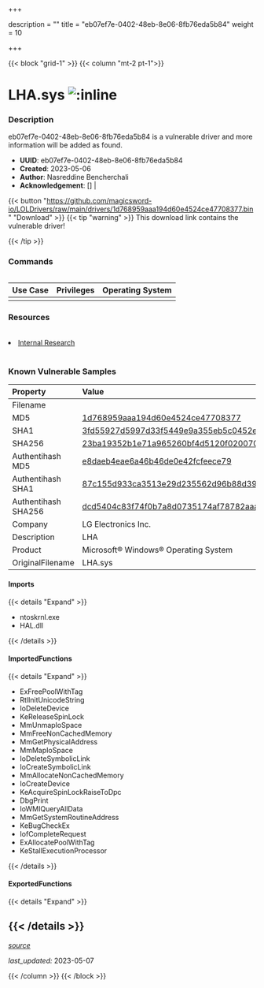 +++

description = ""
title = "eb07ef7e-0402-48eb-8e06-8fb76eda5b84"
weight = 10

+++


{{< block "grid-1" >}}
{{< column "mt-2 pt-1">}}


# LHA.sys ![:inline](/images/twitter_verified.png) 


### Description

eb07ef7e-0402-48eb-8e06-8fb76eda5b84 is a vulnerable driver and more information will be added as found.
- **UUID**: eb07ef7e-0402-48eb-8e06-8fb76eda5b84
- **Created**: 2023-05-06
- **Author**: Nasreddine Bencherchali
- **Acknowledgement**: [] | [](https://twitter.com/)

{{< button "https://github.com/magicsword-io/LOLDrivers/raw/main/drivers/1d768959aaa194d60e4524ce47708377.bin" "Download" >}}
{{< tip "warning" >}}
This download link contains the vulnerable driver!

{{< /tip >}}

### Commands

```

```

| Use Case | Privileges | Operating System | 
|:---- | ---- | ---- |
|  |  |  |

### Resources
<br>
<li><a href="Internal Research">Internal Research</a></li>
<br>

### Known Vulnerable Samples

| Property           | Value |
|:-------------------|:------|
| Filename           |  |
| MD5                | [1d768959aaa194d60e4524ce47708377](https://www.virustotal.com/gui/file/1d768959aaa194d60e4524ce47708377) |
| SHA1               | [3fd55927d5997d33f5449e9a355eb5c0452e0de3](https://www.virustotal.com/gui/file/3fd55927d5997d33f5449e9a355eb5c0452e0de3) |
| SHA256             | [23ba19352b1e71a965260bf4d5120f0200709ee8657ed381043bec9a938a1ade](https://www.virustotal.com/gui/file/23ba19352b1e71a965260bf4d5120f0200709ee8657ed381043bec9a938a1ade) |
| Authentihash MD5   | [e8daeb4eae6a46b46de0e42fcfeece79](https://www.virustotal.com/gui/search/authentihash%253Ae8daeb4eae6a46b46de0e42fcfeece79) |
| Authentihash SHA1  | [87c155d933ca3513e29d235562d96b88d3913cde](https://www.virustotal.com/gui/search/authentihash%253A87c155d933ca3513e29d235562d96b88d3913cde) |
| Authentihash SHA256| [dcd5404c83f74f0b7a8d0735174af78782aaa99d2b5b5b24f44c48b295a2ba31](https://www.virustotal.com/gui/search/authentihash%253Adcd5404c83f74f0b7a8d0735174af78782aaa99d2b5b5b24f44c48b295a2ba31) |
| Company           | LG Electronics Inc. |
| Description       | LHA |
| Product           | Microsoft® Windows® Operating System |
| OriginalFilename  | LHA.sys |


#### Imports
{{< details "Expand" >}}
* ntoskrnl.exe
* HAL.dll

{{< /details >}}
#### ImportedFunctions
{{< details "Expand" >}}
* ExFreePoolWithTag
* RtlInitUnicodeString
* IoDeleteDevice
* KeReleaseSpinLock
* MmUnmapIoSpace
* MmFreeNonCachedMemory
* MmGetPhysicalAddress
* MmMapIoSpace
* IoDeleteSymbolicLink
* IoCreateSymbolicLink
* MmAllocateNonCachedMemory
* IoCreateDevice
* KeAcquireSpinLockRaiseToDpc
* DbgPrint
* IoWMIQueryAllData
* MmGetSystemRoutineAddress
* KeBugCheckEx
* IofCompleteRequest
* ExAllocatePoolWithTag
* KeStallExecutionProcessor

{{< /details >}}
#### ExportedFunctions
{{< details "Expand" >}}

{{< /details >}}
-----



[*source*](https://github.com/magicsword-io/LOLDrivers/tree/main/yaml/eb07ef7e-0402-48eb-8e06-8fb76eda5b84.yaml)

*last_updated:* 2023-05-07








{{< /column >}}
{{< /block >}}
